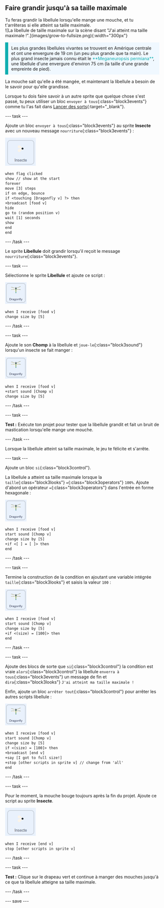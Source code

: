 ## Faire grandir jusqu'à sa taille maximale

<div style="display: flex; flex-wrap: wrap">
<div style="flex-basis: 200px; flex-grow: 1; margin-right: 15px;">
Tu feras grandir la libellule lorsqu'elle mange une mouche, et tu t'arrêteras si elle atteint sa taille maximale.
</div>
<div>
![La libellule de taille maximale sur la scène disant "J'ai atteint ma taille maximale !".](images/grow-to-fullsize.png){:width="300px"}
</div>
</div>

<p style="border-left: solid; border-width:10px; border-color: #0faeb0; background-color: aliceblue; padding: 10px;">
Les plus grandes libellules vivantes se trouvent en Amérique centrale et ont une envergure de 19 cm (un peu plus grande que ta main). Le plus grand insecte jamais connu était le <span style="color: #0faeb0">**Meganeuropsis permiana**</span>, une libellule d'une envergure d'environ 75 cm (la taille d'une grande empreinte de pied).</p>

La mouche sait qu'elle a été mangée, et maintenant la libellule a besoin de le savoir pour qu'elle grandisse.

Lorsque tu dois faire savoir à un autre sprite que quelque chose s'est passé, tu peux utiliser un bloc `envoyer à tous`{:class="block3events"} comme tu l'as fait dans [Lancer des sorts](https://projects.raspberrypi.org/en/projects/broadcasting-spells){:target="_blank"}.

--- task ---

Ajoute un bloc `envoyer à tous`{:class="block3events"} au sprite **Insecte** avec un nouveau message `nourriture`{:class="block3events"} :

![](images/fly-icon.png)

```blocks3
when flag clicked
show // show at the start
forever
move [3] steps
if on edge, bounce
if <touching [Dragonfly v] ?> then
+broadcast [food v]
hide
go to (random position v)
wait [1] seconds
show
end
end
```
--- /task ---

Le sprite **Libellule** doit grandir lorsqu'il reçoit le message `nourriture`{:class="block3events"}.

--- task ---

Sélectionne le sprite **Libellule** et ajoute ce script :

![](images/dragonfly-icon.png)

```blocks3 
when I receive [food v]
change size by [5]
```

--- /task ---

--- task ---

Ajoute le son **Chomp** à la libellule et `joue-le`{:class="block3sound"} lorsqu'un insecte se fait manger :

![](images/dragonfly-icon.png)

```blocks3 
when I receive [food v]
+start sound [Chomp v]
change size by [5]
```
--- /task ---

--- task ---

**Test :** Exécute ton projet pour tester que la libellule grandit et fait un bruit de mastication lorsqu'elle mange une mouche.

--- /task ---

Lorsque la libellule atteint sa taille maximale, le jeu te félicite et s'arrête.

--- task ---

Ajoute un bloc `si`{:class="block3control"}.

La libellule a atteint sa taille maximale lorsque la `taille`{:class="block3looks"} `=`{:class="block3operators"} `100%`. Ajoute d'abord un opérateur `=`{:class="block3operators"} dans l'entrée en forme hexagonale :

![](images/dragonfly-icon.png)

```blocks3
when I receive [food v]
start sound [Chomp v]
change size by [5]
+if <[ ] = [ ]> then
end
```
--- /task ---

--- task ---

Termine la construction de la condition en ajoutant une variable intégrée `taille`{:class="block3looks"} et saisis la valeur `100` :

![](images/dragonfly-icon.png)

```blocks3
when I receive [food v]
start sound [Chomp v]
change size by [5]
+if <(size) = [100]> then
end
```
--- /task ---

--- task ---

Ajoute des blocs de sorte que `si`{:class="block3control"} la condition est vraie `alors`{:class="block3control"} la libellule `enverra à tous`{:class="block3events"} un message de fin et `dira`{:class="block3looks"} `J'ai atteint ma taille maximale !`

Enfin, ajoute un bloc `arrêter tout`{:class="block3control"} pour arrêter les autres scripts libellule :

![](images/dragonfly-icon.png)

```blocks3
when I receive [food v]
start sound [Chomp v]
change size by [5]
if <(size) = [100]> then
+broadcast [end v]
+say [I got to full size!]
+stop [other scripts in sprite v] // change from 'all'
end
```
--- /task ---

--- task ---

Pour le moment, la mouche bouge toujours après la fin du projet. Ajoute ce script au sprite **Insecte**.

![](images/fly-icon.png)

```blocks3
when I receive [end v]
stop [other scripts in sprite v]
```

--- /task ---

--- task ---

**Test :** Clique sur le drapeau vert et continue à manger des mouches jusqu'à ce que ta libellule atteigne sa taille maximale.

--- /task ---

--- save ---

